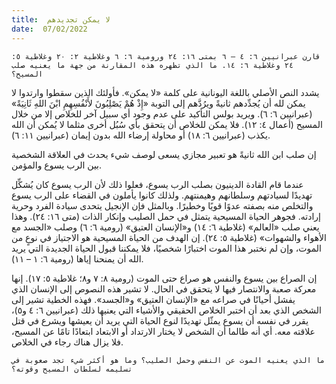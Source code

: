 ```yaml
---
title:  لا يمكن تجديدهم
date:  07/02/2022
---
```


`قارن عبرانيين ٦: ٤ – ٦ بمتى ١٦: ٢٤ ورومية ٦: ٦ وغلاطية ٢: ٢٠ وغلاطية ٥: ٢٤ وغلاطية ٦: ١٤. ما الذي تظهره هذه المقارنة من جهة ما يعنيه صلب المسيح؟`

يشدد النص الأصلي باللغة اليونانية على كلمة «لا يمكن». فأولئك الذين سقطوا وارتدوا لا يمكن لله أن يُجدِّدهم ثانيةً ويرُدَّهم إلى التوبة «إِذْ هُمْ يَصْلِبُونَ لأَنْفُسِهِمِ ابْنَ اللهِ ثَانِيَةً» (عبرانيين ٦: ٦). ويريد بولس التأكيد على عدم وجود أي سبيل آخر للخلاص إلا من خلال المسيح (أعمال ٤: ١٢). فلا يمكن للخلاص أن يتحقق بأي سُبُل أخرى مثلما لا يُمكن أن الله يكذب (عبرانيين ٦: ١٨) أو محاولة إرضاء الله بدون إيمان (عبرانيين ١١: ٦).

إن صلب ابن الله ثانيةً هو تعبير مجازي يسعى لوصف شيء يحدث في العلاقة الشخصية بين الرب يسوع والمؤمن.

عندما قام القادة الدينيون بصلب الرب يسوع، فعلوا ذلك لأن الرب يسوع كان يُشكِّل تهديدًا لسيادتهم وسلطانهم وهيمنتهم. ولذلك كانوا يأملون في القضاء على الرب يسوع والتخلص منه بصفته عدوًا قويًا وخطيرًا. وبالمثل فإن الإنجيل يتحدى سيادة الفرد وحرية إرادته. فجوهر الحياة المسيحية يتمثل في حمل الصليب وإنكار الذات (متى ١٦: ٢٤). وهذا يعني صلب «العالم» (غلاطية ٦: ١٤) و«الإنسان العتيق» (رومية ٦: ٦) وصلب «الجسد مع الأهواء والشهوات» (غلاطية ٥: ٢٤). إن الهدف من الحياة المسيحية هو الاجتياز في نوعٍ من الموت، وإن لم نختبر هذا الموت اختبارًا شخصيًا، فلا يمكننا قبول الحياة الجديدة التي يريد الله أن يمنحنا إياها (رومية ٦: ١ – ١١).

إن الصراع بين يسوع والنفس هو صراع حتى الموت (رومية ٨: ٧ و٨؛ غلاطية ٥: ١٧). إنها معركة صعبة والانتصار فيها لا يتحقق في الحال. لا تشير هذه النصوص إلى الإنسان الذي يفشل أحيانًا في صراعه مع «الإنسان العتيق» و«الجسد». فهذه الخطية تشير إلى الشخص الذي بعد أن اختبر الخلاص الحقيقي والأشياء التي يعنيها ذلك (عبرانيين ٦: ٤ و٥)، يقرر في نفسه أن يسوع يمثّل تهديدًا لنوع الحياة التي يريد أن يعيشها ويشرع في قتل علاقته معه. أي أنه طالما أن الشخص لا يختار الارتداد أو الابتعاد ابتعادًا تامًا عن المسيح، فلا يزال هناك رجاء في الخلاص.

`ما الذي يعنيه الموت عن النفس وحمل الصليب؟ وما هو أكثر شيء تجد صعوبة في تسليمه لسلطان المسيح وقوته؟`